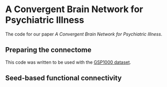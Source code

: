 # A Convergent Brain Network for Psychiatric Illness

The code for our paper *A Convergent Brain Network for Psychiatric Illness*. 

## Preparing the connectome

This code was written to be used with the [GSP1000 dataset](https://dataverse.harvard.edu/dataset.xhtml?persistentId=doi:10.7910/DVN/ILXIKS).


## Seed-based functional connectivity
